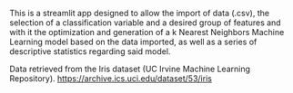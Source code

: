 This is a streamlit app designed to allow the import of data (.csv), the selection of a classification variable and a desired group of features and with it the optimization and generation of a k Nearest Neighbors Machine Learning model based on the data imported, as well as a series of descriptive statistics regarding said model.

Data retrieved from the Iris dataset (UC Irvine Machine Learning Repository).
https://archive.ics.uci.edu/dataset/53/iris